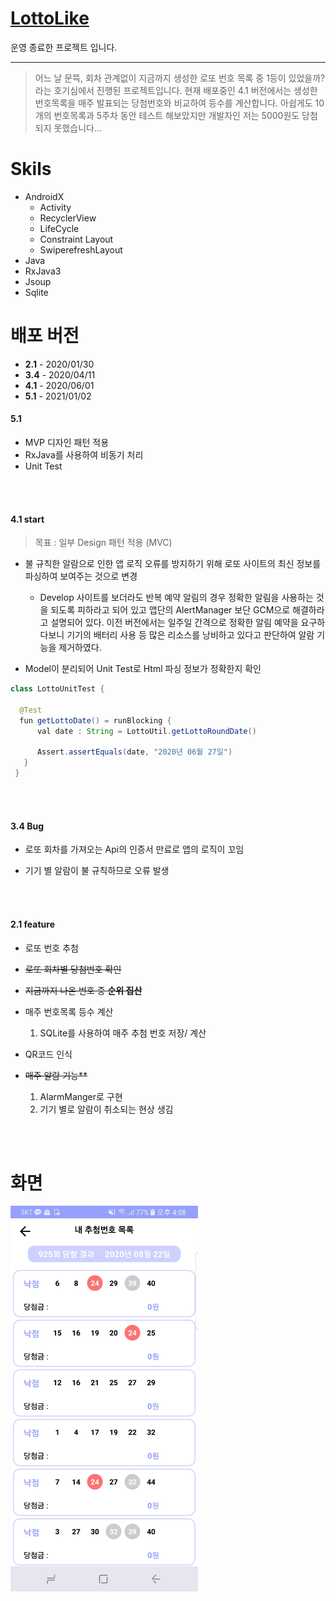 # [LottoLike](https://play.google.com/store/apps/details?id=com.lottolike.jaery.Lotto)

운영 종료한 프로젝트 입니다.

---

>어느 날 문뜩, 회차 관계없이 지금까지 생성한 로또 번호 목록 중 1등이 있었을까? 라는 호기심에서 진행된 프로젝트입니다.
현재 배포중인 4.1 버전에서는 생성한 번호목록을 매주 발표되는 당첨번호와 비교하여 등수를 계산합니다. 아쉽게도 10개의 번호목록과 5주차 동안 테스트 해보았지만 개발자인 저는 5000원도 당첨되지 못했습니다...

# Skils

- AndroidX
  - Activity
  - RecyclerView
  - LifeCycle
  - Constraint Layout
  - SwiperefreshLayout
- Java
- RxJava3
- Jsoup
- Sqlite

# 배포 버전 
 * **2.1**  -  2020/01/30
 * **3.4**  -  2020/04/11
 * **4.1**  -  2020/06/01
 * **5.1**  -  2021/01/02

#### 5.1

- MVP 디자인 패턴 적용
- RxJava를 사용하여 비동기 처리
- Unit Test

<br></br>
#### 4.1 start
  > 목표 : 일부 Design 패턴 적용 (MVC)

  * 불 규칙한 알람으로 인한 앱 로직 오류를 방지하기 위해 로또 사이트의 최신 정보를 파싱하여 보여주는 것으로 변경
    - Develop 사이트를 보더라도 반복 예약 알림의 경우 정확한 알림을 사용하는 것을 되도록 피하라고 되어 있고 앱단의 AlertManager 보단 GCM으로 해결하라고 설명되어 있다. 이전 버전에서는 일주일 간격으로 정확한 알림 예약을 요구하다보니 기기의 배터리 사용 등 많은 리소스를 낭비하고 있다고 판단하여 알람 기능을 제거하였다.
  
  * Model이 분리되어 Unit Test로 Html 파싱 정보가 정확한지 확인
  
  ```java
  class LottoUnitTest {

    @Test
    fun getLottoDate() = runBlocking {
        val date : String = LottoUtil.getLottoRoundDate()

        Assert.assertEquals(date, "2020년 06월 27일")
     }
   }
  ```

<br></br>

#### 3.4 Bug

  * 로또 회차를 가져오는 Api의 인증서 만료로 앱의 로직이 꼬임
  
  * 기기 별 알람이 불 규칙하므로 오류 발생
  

<br></br>

#### 2.1 feature

  * 로또 번호 추첨
  
  * ~~로또 회차별 당첨번호 확인~~
  
  * ~~지금까지 나온 번호 중 **순위 집산**~~
  
  * 매주 번호목록 등수 계산
     1. SQLite를 사용하여 매주 추첨 번호 저장/ 계산
 
  * QR코드 인식
  
  * ~~매주 알람 기능**~~
     1. AlarmManger로 구현
     2. 기기 별로 알람이 취소되는 현상 생김
    
  
<br></br>

# 화면

<img src="images/lottoLike.jpg" width=300>
  

